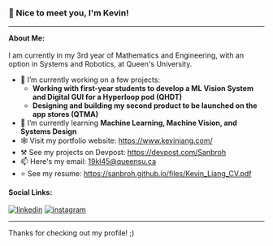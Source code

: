 ### 👋 Nice to meet you, I'm Kevin!
---
**About Me:** <br><br>
I am currently in my 3rd year of Mathematics and Engineering, with an option in Systems and Robotics, at Queen's University.

- 🚅 I’m currently working on a few projects:
  - **Working with first-year students to develop a ML Vision System and Digital GUI for a Hyperloop pod (QHDT)**
  - **Designing and building my second product to be launched on the app stores (QTMA)**
- 🌱 I’m currently learning **Machine Learning, Machine Vision, and Systems Design**
- 🕸️ Visit my portfolio website: https://www.keviniang.com/
- ⚒️ See my projects on Devpost: https://devpost.com/Sanbroh
- 📫 Here's my email: 19kl45@queensu.ca
- ⭐ See my resume: https://sanbroh.github.io/files/Kevin_Liang_CV.pdf

**Social Links:** <br><br>
[![linkedin](https://github.com/shikhar1020jais1/Git-Social/blob/master/Icons/LinkedIn.png (LinkedIn))][1]
[![instagram](https://github.com/shikhar1020jais1/Git-Social/blob/master/Icons/Instagram.png (Instagram))][2]

[1]: https://www.linkedin.com/in/keviniang
[2]: https://www.instagram.com/keviniang

---

Thanks for checking out my profile! ;)
